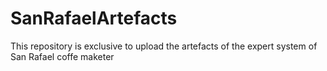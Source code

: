 # SanRafaelArtefacts
This repository is exclusive to upload the artefacts of the expert system of San Rafael coffe maketer
